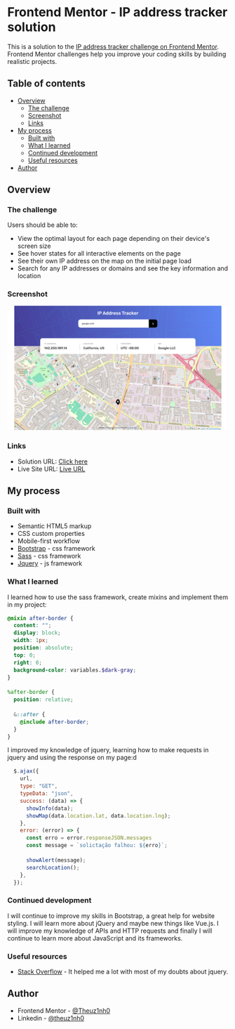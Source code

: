 # Frontend Mentor - IP address tracker solution

This is a solution to the [IP address tracker challenge on Frontend Mentor](https://www.frontendmentor.io/challenges/ip-address-tracker-I8-0yYAH0). Frontend Mentor challenges help you improve your coding skills by building realistic projects. 

## Table of contents

- [Overview](#overview)
  - [The challenge](#the-challenge)
  - [Screenshot](#screenshot)
  - [Links](#links)
- [My process](#my-process)
  - [Built with](#built-with)
  - [What I learned](#what-i-learned)
  - [Continued development](#continued-development)
  - [Useful resources](#useful-resources)
- [Author](#author)

## Overview

### The challenge

Users should be able to:

- View the optimal layout for each page depending on their device's screen size
- See hover states for all interactive elements on the page
- See their own IP address on the map on the initial page load
- Search for any IP addresses or domains and see the key information and location

### Screenshot

![](./assets/img/screenshot.png)

### Links

- Solution URL: [Click here](https://github.com/Theuz1nh0/IP-adress-tracker)
- Live Site URL: [Live URL](https://theuz1nh0.github.io/IP-adress-tracker/)

## My process

### Built with

- Semantic HTML5 markup
- CSS custom properties
- Mobile-first workflow
- [Bootstrap](https://getbootstrap.com/) - css framework
- [Sass](https://sass-lang.com/) - css framework
- [Jquery](https://jquery.com/) - js framework

### What I learned
I learned how to use the sass framework, create mixins and implement them in my project:

```scss
@mixin after-border {
  content: "";
  display: block;
  width: 1px;
  position: absolute;
  top: 0;
  right: 0;
  background-color: variables.$dark-gray;
}

%after-border {
  position: relative;

  &::after {
    @include after-border;
  }
}
```

I improved my knowledge of jquery, learning how to make requests in jquery and using the response on my page:d
```js
  $.ajax({
    url,
    type: "GET",
    typeData: "json",
    success: (data) => {
      showInfo(data);
      showMap(data.location.lat, data.location.lng);
    },
    error: (error) => {
      const erro = error.responseJSON.messages
      const message = `solictação falhou: ${erro}`;

      showAlert(message);
      searchLocation();
    },
  });
```

### Continued development

I will continue to improve my skills in Bootstrap, a great help for website styling. I will learn more about jQuery and maybe new things like Vue.js. I will improve my knowledge of APIs and HTTP requests and finally I will continue to learn more about JavaScript and its frameworks.

### Useful resources

- [Stack Overflow](https://stackoverflow.com/) - It helped me a lot with most of my doubts about jquery.

## Author

- Frontend Mentor - [@Theuz1nh0](https://www.frontendmentor.io/profile/Theuz1nh0)
- Linkedin - [@theuz1nh0](https://www.linkedin.com/in/theuz1nh0/)
